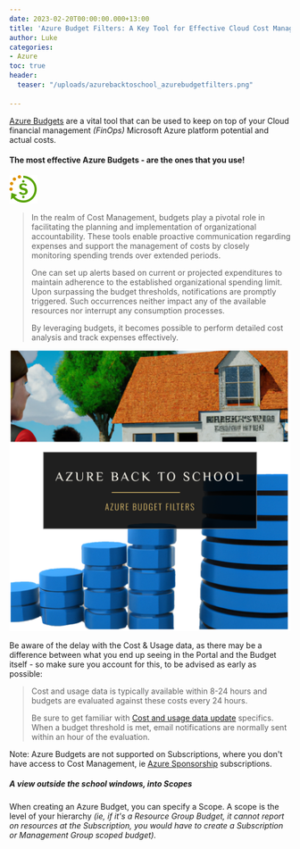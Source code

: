 ```yaml
---
date: 2023-02-20T00:00:00.000+13:00
title: 'Azure Budget Filters: A Key Tool for Effective Cloud Cost Management'
author: Luke
categories:
- Azure
toc: true
header:
  teaser: "/uploads/azurebacktoschool_azurebudgetfilters.png"

---
```

[Azure Budgets](https://learn.microsoft.com/en-us/azure/cost-management-billing/costs/tutorial-acm-create-budgets?WT.mc_id=AZ-MVP-5004796 "Tutorial: Create and manage Azure budgets") are a vital tool that can be used to keep on top of your Cloud financial management _(FinOps)_ Microsoft Azure platform potential and actual costs.

#### The most effective Azure Budgets - are the ones that you use!

![ Azure Budgets](/uploads/budgets.png " Azure Budgets")

> In the realm of Cost Management, budgets play a pivotal role in facilitating the planning and implementation of organizational accountability. These tools enable proactive communication regarding expenses and support the management of costs by closely monitoring spending trends over extended periods.
>
> One can set up alerts based on current or projected expenditures to maintain adherence to the established organizational spending limit. Upon surpassing the budget thresholds, notifications are promptly triggered. Such occurrences neither impact any of the available resources nor interrupt any consumption processes. 
>
> By leveraging budgets, it becomes possible to perform detailed cost analysis and track expenses effectively.

![Azure Back to School - Azure Budget Filters](/uploads/azurebacktoschool_azurebudgetfilters.png "Azure Back to School - Azure Budget Filters")

Be aware of the delay with the Cost & Usage data, as there may be a difference between what you end up seeing in the Portal and the Budget itself - so make sure you account for this, to be advised as early as possible:

> Cost and usage data is typically available within 8-24 hours and budgets are evaluated against these costs every 24 hours. 
>
> Be sure to get familiar with [Cost and usage data update](https://learn.microsoft.com/azure/cost-management-billing/costs/understand-cost-mgt-data?WT.mc_id=AZ-MVP-5004796#cost-and-usage-data-updates-and-retention "Cost and usage data updates and retention") specifics. When a budget threshold is met, email notifications are normally sent within an hour of the evaluation.

Note: Azure Budgets are not supported on Subscriptions, where you don't have access to Cost Management, ie [Azure Sponsorship](https://www.microsoftazuresponsorships.com/ "Azure Sponsorship") subscriptions.

##### A view outside the school windows, into Scopes

When creating an Azure Budget, you can specify a Scope. A scope is the level of your hierarchy _(ie, if it's a Resource Group Budget, it cannot report on resources at the Subscription, you would have to create a Subscription or Management Group scoped budget)._